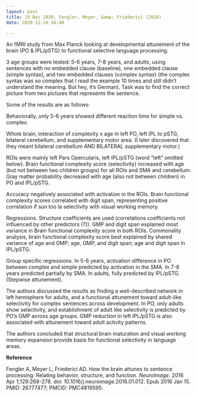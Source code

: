 ```yaml
---
layout: post
title: 19 Dec 2020, Fengler, Meyer, &amp; Friederici (2016)
date: 2020-12-19 16:48

---
```

<!-- wp:paragraph -->
<p>An fMRI study from Max Planck looking at developmental attunement of the brain (PO &amp; IPL/pSTG) to functional selective language processing.</p>
<!-- /wp:paragraph -->

<!-- wp:paragraph -->
<p>3 age groups were tested: 5-6 years, 7-8 years, and adults, using sentences with no embedded clause (baseline), one embedded clause (simple syntax), and two embedded clauses (complex syntax) (the complex syntax was so complex that I read the example 10 times and still didn’t understand the meaning. But hey, it’s German). Task was to find the correct picture from two pictures that represents the sentence.</p>
<!-- /wp:paragraph -->

<!-- wp:paragraph -->
<p>Some of the results are as follows:</p>
<!-- /wp:paragraph -->

<!-- wp:paragraph -->
<p>Behaviorally, only 5-6 years showed different reaction time for simple vs. complex.</p>
<!-- /wp:paragraph -->

<!-- wp:paragraph -->
<p>Whole brain, interaction of complexity x age in left PO, left IPL to pSTG, bilateral cerebellum, and supplementary motor area. (I later discovered that they meant bilateral cerebellum AND BILATERAL supplementary motor.)</p>
<!-- /wp:paragraph -->

<!-- wp:paragraph -->
<p>ROIs were mainly left Pars Opercularis, left IPL/pSTG (word “left” omitted below). Brain functional complexity score (selectivity) increased with age (but not between two children groups) for all ROIs and SMA and cerebellum. Gray matter probability decreased with age (also not between children) in PO and IPL/pSTG. </p>
<!-- /wp:paragraph -->

<!-- wp:paragraph -->
<p>Accuracy negatively associated with activation in the ROIs. Brain functional complexity scores correlated with digit span, representing positive correlation if sun too la selectivity with visual working memory.</p>
<!-- /wp:paragraph -->

<!-- wp:paragraph -->
<p>Regressions. Structure coefficients are used (correlations coefficients not influenced by other predictors (?)). GMP and digit span explained most variance in Brain functional complexity score in both ROIs. Commonality analysis, brain functional complexity score best explained by shared variance of age and GMP; age, GMP, and digit span; age and digit span in IPL/pSTG. </p>
<!-- /wp:paragraph -->

<!-- wp:paragraph -->
<p>Group specific regressions. In 5-6 years, activation difference in PO between complex and simple predicted by activation in the SMA. In 7-8 years predicted partially by SMA. In adults, fully predicted by IPL/pSTG. (Stepwise attunement).</p>
<!-- /wp:paragraph -->

<!-- wp:paragraph -->
<p>The authors discussed the results as finding a well-described network in left hemisphere for adults, and a functional attunement toward adult-like selectivity for complex sentences across development. In PO, only adults show selectivity, and establishment of adult like selectivity is predicted by PO’s GMP across age groups. GMP reduction in left IPL/pSTG is also associated with attunement toward adult activity patterns.</p>
<!-- /wp:paragraph -->

<!-- wp:paragraph -->
<p>The authors concluded that structural brain maturation and visual working memory expansion provide basis for functional selectivity in language areas.</p>
<!-- /wp:paragraph -->

<!-- wp:paragraph -->
<p><strong>Reference</strong></p>
<!-- /wp:paragraph -->

<!-- wp:paragraph -->
<p>Fengler A, Meyer L, Friederici AD. How the brain attunes to sentence processing: Relating behavior, structure, and function. <em>Neuroimage</em>. 2016 Apr 1;129:268-278. doi: 10.1016/j.neuroimage.2016.01.012. Epub 2016 Jan 15. PMID: 26777477; PMCID: PMC4819595.</p>
<!-- /wp:paragraph -->
